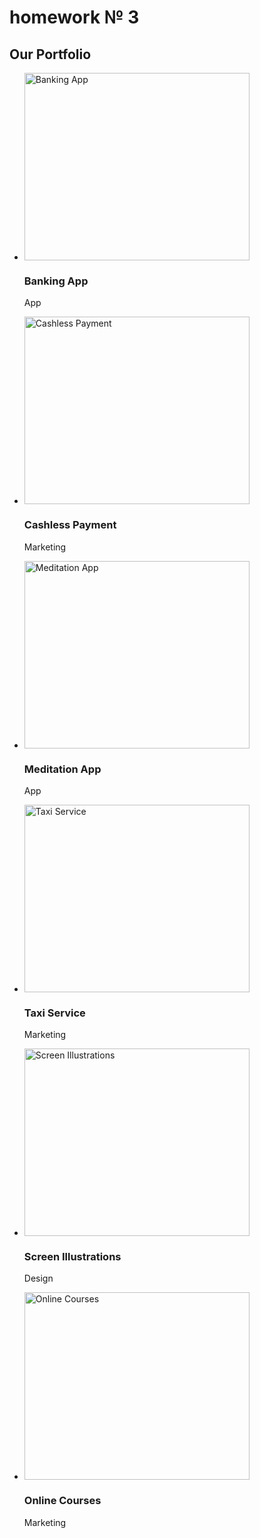# homework № 3
<!-- Portfolio section -->
<section class="portfolio-section">
  <div class="container">
    <h2 class="section-title">Our Portfolio</h2>
    <ul class="portfolio-list">
      <li class="portfolio-item">
        <img src="./images/Banking-App.jpg" alt="Banking App" width="360" height="300"/>
        <div class="portfolio-content">
          <h3 class="portfolio-title">Banking App</h3>
          <p class="portfolio-category">App</p>
        </div>
      </li>
      <li class="portfolio-item">
        <img src="./images/Cashless-Payment.jpg" alt="Cashless Payment"  width="360" height="300"/>
        <div class="portfolio-content">
          <h3 class="portfolio-title">Cashless Payment</h3>
          <p class="portfolio-category">Marketing</p>
        </div> 
      </li>
      <li class="portfolio-item">
        <img src="./images/Meditation-App.jpg" alt="Meditation App" width="360" height="300"/>
        <div class="portfolio-content">
          <h3 class="portfolio-title">Meditation App</h3>
          <p class="portfolio-category">App</p>
        </div>
      </li>
      <li class="portfolio-item">
        <img src="./images/Taxi-Service.jpg" alt="Taxi Service" width="360" height="300"/>
        <div class="portfolio-content">
          <h3 class="portfolio-title">Taxi Service</h3>
          <p class="portfolio-category">Marketing</p>
        </div>
      </li>
      <li class="portfolio-item">
        <img src="./images/Screen-Illustrations.jpg" alt="Screen Illustrations" width="360" height="300"/>
        <div class="portfolio-content">
          <h3 class="portfolio-title">Screen Illustrations</h3>
          <p class="portfolio-category">Design</p>
        </div>
      </li>
      <li class="portfolio-item">
        <img src="./images/Online-Courses.jpg" alt="Online Courses" width="360" height="300"/>
        <div class="portfolio-content">
          <h3 class="portfolio-title">Online Courses</h3>
          <p class="portfolio-category">Marketing</p>
        </div>
      </li>
    </ul>
  </div>
</section>
